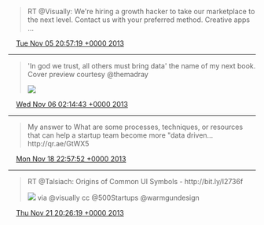 > RT @Visually: We're hiring a growth hacker to take our marketplace to the next level\. Contact us with your preferred method\. Creative apps …

<img src="../../media/tweet.ico" width="12" /> [Tue Nov 05 20:57:19 +0000 2013](https://twitter.com/adambreckler/status/397830004802723840)

----

> 'In god we trust, all others must bring data' the name of my next book\. Cover preview courtesy @themadray 
> 
> ![](../../media/397909880259899392-BYWo7YpCcAA4zs8.jpg)

<img src="../../media/tweet.ico" width="12" /> [Wed Nov 06 02:14:43 +0000 2013](https://twitter.com/adambreckler/status/397909880259899392)

----

> My answer to What are some processes, techniques, or resources that can help a startup team become more "data driven… http://qr\.ae/GtWX5

<img src="../../media/tweet.ico" width="12" /> [Mon Nov 18 22:57:52 +0000 2013](https://twitter.com/adambreckler/status/402571386905829378)

----

> RT @Talsiach: Origins of Common UI Symbols \- http://bit\.ly/I2736f 
> 
> ![](../../media/403620411935424514-BZnamURCUAASkyD.jpg) via @visually cc @500Startups @warmgundesign

<img src="../../media/tweet.ico" width="12" /> [Thu Nov 21 20:26:19 +0000 2013](https://twitter.com/adambreckler/status/403620411935424514)